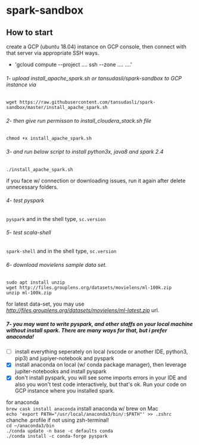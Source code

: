 # spark-sandbox

## How to start
create a GCP (ubuntu 18.04) instance on GCP console, then connect with that server via appropriate SSH ways.
* 'gcloud compute --project .... ssh --zone .... ....'

###### 1- upload *install_apache_spark.sh* or *tansudasli/spark-sandbox* to GCP instance via
`wget https://raw.githubusercontent.com/tansudasli/spark-sandbox/master/install_apache_spark.sh`

###### 2- then give run permisson to install_cloudera_stack.sh file
`chmod +x install_apache_spark.sh` 

###### 3- and run below script to install python3x, java8 and spark 2.4
`./install_apache_spark.sh` 

if you face w/ connection or downloading issues, run it again after delete unnecessary folders.

###### 4- test pyspark
`pyspark`
and in the shell type, `sc.version`

###### 5- test scala-shell
`spark-shell`
and in the shell type, `sc.version`

###### 6- download movielens sample data set.
`sudo apt install unzip`<br>
`wget http://files.grouplens.org/datasets/movielens/ml-100k.zip`<br>
`unzip ml-100k.zip`

for latest data-set, you may use *http://files.grouplens.org/datasets/movielens/ml-latest.zip* url. 

##### 7- you may want to write pyspark, and other staffs on your local machine without install spark. There are many ways for that, but i prefer anaconda! 
- [ ] install everything seperately on local (vscode or another IDE, python3, pip3) and jupiyer-notebook and pyspark
- [x] install anaconda on local (w/ conda package manager), then leverage jupiter-notebooks and install pyspark
- [x] don't install pyspark, you will see some imports errors in your IDE and also you won't test code interactively, but that's ok. Run your code on GCP instance where you installed spark.

for anaconda<br>
 `brew cask install anaconda` install anaconda w/ brew on Mac<br>
 `echo 'export PATH="/usr/local/anaconda3/bin/:$PATH"' >> .zshrc` chanche .profile if not using zsh-terminal!<br>
 `cd ~/anaconda3/bin` <br>
 `./conda update -n base -c defaults conda`<br>
 `./conda install -c conda-forge pyspark`<br>


